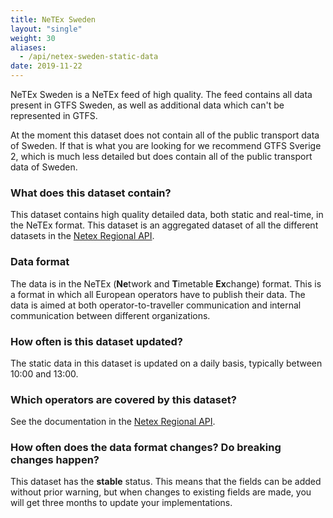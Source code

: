 ```yaml
---
title: NeTEx Sweden
layout: "single"
weight: 30
aliases: 
  - /api/netex-sweden-static-data
date: 2019-11-22
---
```


NeTEx Sweden is a NeTEx feed of high quality. The feed contains all data present in GTFS Sweden, as 
well as additional data which can't be represented in GTFS.

At the moment this dataset does not contain all of the public transport data of Sweden. 
If that is what you are looking for we recommend GTFS Sverige 2, which is much less detailed but does contain all of the public transport data of Sweden.

### What does this dataset contain?

This dataset contains high quality detailed data, both static and real-time, in the NeTEx format.
This dataset is an aggregated dataset of all the different datasets in the [Netex Regional API](/api/trafiklab-apis/netex-regional/).

### Data format

The data is in the NeTEx (**Ne**twork and **T**imetable **Ex**change) format. This is a format in which all European
operators have to publish their data. The data is aimed at both operator-to-traveller communication and internal
communication between different organizations.

### How often is this dataset updated?

The static data in this dataset is updated on a daily basis, typically between 10:00 and 13:00.

### Which operators are covered by this dataset?

See the documentation in the [Netex Regional API](/api/trafiklab-apis/netex-regional/#which-operators-are-covered-by-this-dataset).

### How often does the data format changes? Do breaking changes happen?

This dataset has the **stable** status. This means that the fields can be added without prior warning, but when changes
to existing fields are made, you will get three months to update your implementations.
